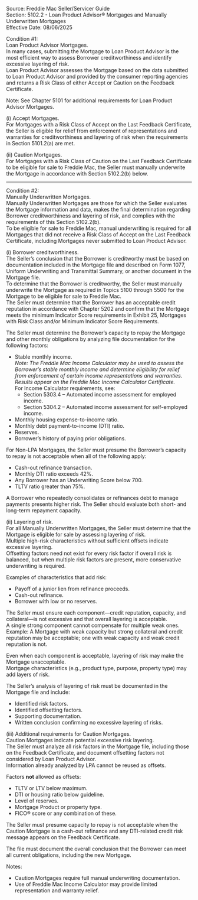 Source: Freddie Mac Seller/Servicer Guide  
Section: 5102.2 - Loan Product Advisor® Mortgages and Manually Underwritten Mortgages  
Effective Date: 08/06/2025  

Condition #1:  
Loan Product Advisor Mortgages.  
In many cases, submitting the Mortgage to Loan Product Advisor is the most efficient way to assess Borrower creditworthiness and identify excessive layering of risk.  
Loan Product Advisor assesses the Mortgage based on the data submitted to Loan Product Advisor and provided by the consumer reporting agencies and returns a Risk Class of either Accept or Caution on the Feedback Certificate.  

Note: See Chapter 5101 for additional requirements for Loan Product Advisor Mortgages.  

(i) Accept Mortgages.  
For Mortgages with a Risk Class of Accept on the Last Feedback Certificate, the Seller is eligible for relief from enforcement of representations and warranties for creditworthiness and layering of risk when the requirements in Section 5101.2(a) are met.  

(ii) Caution Mortgages.  
For Mortgages with a Risk Class of Caution on the Last Feedback Certificate to be eligible for sale to Freddie Mac, the Seller must manually underwrite the Mortgage in accordance with Section 5102.2(b) below.  

---

Condition #2:  
Manually Underwritten Mortgages.  
Manually Underwritten Mortgages are those for which the Seller evaluates the Mortgage information and data, makes the final determination regarding Borrower creditworthiness and layering of risk, and complies with the requirements of this Section 5102.2(b).  
To be eligible for sale to Freddie Mac, manual underwriting is required for all Mortgages that did not receive a Risk Class of Accept on the Last Feedback Certificate, including Mortgages never submitted to Loan Product Advisor.  

(i) Borrower creditworthiness.  
The Seller’s conclusion that the Borrower is creditworthy must be based on documentation included in the Mortgage file and described on Form 1077, Uniform Underwriting and Transmittal Summary, or another document in the Mortgage file.  
To determine that the Borrower is creditworthy, the Seller must manually underwrite the Mortgage as required in Topics 5100 through 5500 for the Mortgage to be eligible for sale to Freddie Mac.  
The Seller must determine that the Borrower has an acceptable credit reputation in accordance with Chapter 5202 and confirm that the Mortgage meets the minimum Indicator Score requirements in Exhibit 25, Mortgages with Risk Class and/or Minimum Indicator Score Requirements.  

The Seller must determine the Borrower’s capacity to repay the Mortgage and other monthly obligations by analyzing file documentation for the following factors:  
- Stable monthly income.  
  *Note: The Freddie Mac Income Calculator may be used to assess the Borrower’s stable monthly income and determine eligibility for relief from enforcement of certain income representations and warranties. Results appear on the Freddie Mac Income Calculator Certificate.*  
  For Income Calculator requirements, see:  
  - Section 5303.4 – Automated income assessment for employed income.  
  - Section 5304.2 – Automated income assessment for self-employed income.  
- Monthly housing expense-to-income ratio.  
- Monthly debt payment-to-income (DTI) ratio.  
- Reserves.  
- Borrower’s history of paying prior obligations.  

For Non-LPA Mortgages, the Seller must presume the Borrower’s capacity to repay is not acceptable when all of the following apply:  
- Cash-out refinance transaction.  
- Monthly DTI ratio exceeds 42%.  
- Any Borrower has an Underwriting Score below 700.  
- TLTV ratio greater than 75%.  

A Borrower who repeatedly consolidates or refinances debt to manage payments presents higher risk. The Seller should evaluate both short- and long-term repayment capacity.  

(ii) Layering of risk.  
For all Manually Underwritten Mortgages, the Seller must determine that the Mortgage is eligible for sale by assessing layering of risk.  
Multiple high-risk characteristics without sufficient offsets indicate excessive layering.  
Offsetting factors need not exist for every risk factor if overall risk is balanced, but when multiple risk factors are present, more conservative underwriting is required.  

Examples of characteristics that add risk:  
- Payoff of a junior lien from refinance proceeds.  
- Cash-out refinance.  
- Borrower with low or no reserves.  

The Seller must ensure each component—credit reputation, capacity, and collateral—is not excessive and that overall layering is acceptable.  
A single strong component cannot compensate for multiple weak ones.  
Example: A Mortgage with weak capacity but strong collateral and credit reputation may be acceptable; one with weak capacity and weak credit reputation is not.  

Even when each component is acceptable, layering of risk may make the Mortgage unacceptable.  
Mortgage characteristics (e.g., product type, purpose, property type) may add layers of risk.  

The Seller’s analysis of layering of risk must be documented in the Mortgage file and include:  
- Identified risk factors.  
- Identified offsetting factors.  
- Supporting documentation.  
- Written conclusion confirming no excessive layering of risks.  

(iii) Additional requirements for Caution Mortgages.  
Caution Mortgages indicate potential excessive risk layering.  
The Seller must analyze all risk factors in the Mortgage file, including those on the Feedback Certificate, and document offsetting factors not considered by Loan Product Advisor.  
Information already analyzed by LPA cannot be reused as offsets.  

Factors **not** allowed as offsets:  
- TLTV or LTV below maximum.  
- DTI or housing ratio below guideline.  
- Level of reserves.  
- Mortgage Product or property type.  
- FICO® score or any combination of these.  

The Seller must presume capacity to repay is not acceptable when the Caution Mortgage is a cash-out refinance and any DTI-related credit risk message appears on the Feedback Certificate.  

The file must document the overall conclusion that the Borrower can meet all current obligations, including the new Mortgage.  

Notes:  
- Caution Mortgages require full manual underwriting documentation.  
- Use of Freddie Mac Income Calculator may provide limited representation and warranty relief.
